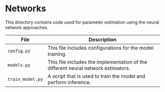 # Networks

This directory contains code used for parameter estimation using the neural network approaches.  

| File | Description |
| ---- | ----------- | 
| `config.py` | This file includes configurations for the model training. |
| `models.py` | This file includes the implementation of the different neural network estimators. |
| `train_model.py` | A script that is used to train the model and perform inference. |

